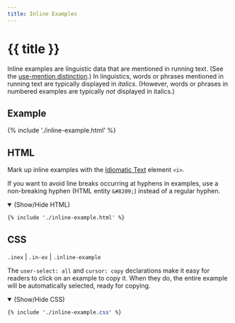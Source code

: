 ```yaml
---
title: Inline Examples
---
```


# {{ title }}

Inline examples are linguistic data that are mentioned in running text. (See the [use-mention distinction][use-mention].) In linguistics, words or phrases mentioned in running text are typically displayed in <i>italics</i>. (However, words or phrases in numbered examples are typically _not_ displayed in italics.)

## Example

<div class=ling-doc>
{% include './inline-example.html' %}
</div>

## HTML

Mark up inline examples with the [Idiomatic Text][i] element `<i>`.

If you want to avoid line breaks occurring at hyphens in examples, use a non-breaking hyphen (HTML entity `&#8209;`) instead of a regular hyphen.

<details open>

  <summary>(Show/Hide HTML)</summary>

<!-- NB: First line gets indented if you indent code blocks. -->
```html
{% include './inline-example.html' %}
```

</details>

## CSS

`.inex` | `.in-ex` | `.inline-example`

The `user-select: all` and `cursor: copy` declarations make it easy for readers to click on an example to copy it. When they do, the entire example will be automatically selected, ready for copying.

<details open>

  <summary>(Show/Hide CSS)</summary>

<!-- NB: First line gets indented if you indent code blocks. -->
```css
{% include './inline-example.css' %}
```

</details>

<!-- LINKS -->
[i]:           https://developer.mozilla.org/en-US/docs/Web/HTML/Element/i
[use-mention]: https://en.wikipedia.org/wiki/Use%E2%80%93mention_distinction
